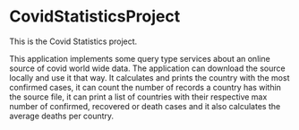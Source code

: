 # CovidStatisticsProject

This is the Covid Statistics project. 

This application implements some query type services about 
an online source of covid world wide data. The application 
can download the source locally and use it that way. It 
calculates and prints the country with the most confirmed 
cases, it can count the number of records a country has 
within the source file, it can print a list of countries 
with their respective max number of confirmed, recovered 
or death cases and it also calculates the average deaths 
per country.
